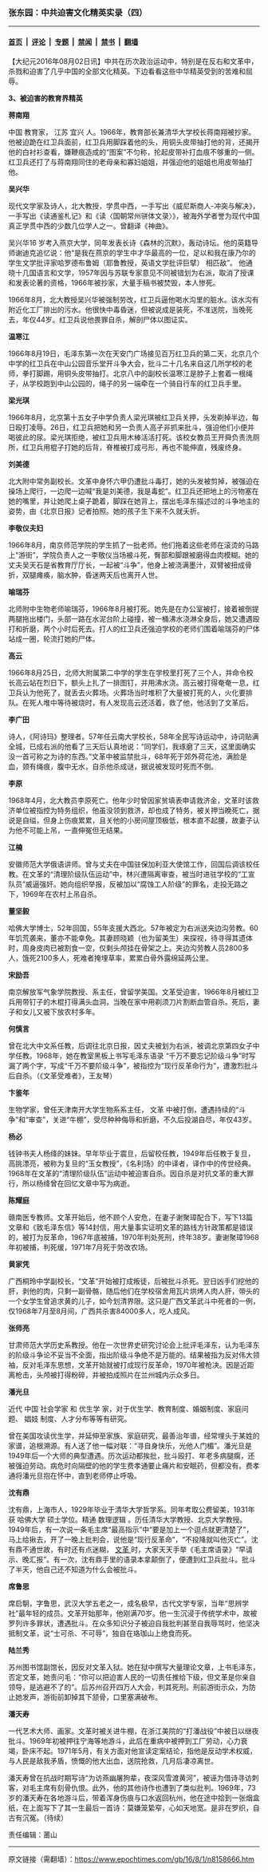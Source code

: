 ### 张东园：中共迫害文化精英实录（四）

---

#### [首页](../../../..?n8158666) &nbsp;|&nbsp; [评论](../../../../../epoch-comment?n8158666) &nbsp;|&nbsp; [专题](../../../../../epoch-special?n8158666) &nbsp;|&nbsp; [禁闻](../../../../../epoch-news?n8158666) &nbsp;|&nbsp; [禁书](../../../../../books?n8158666) &nbsp;|&nbsp; [翻墙](https://github.com/gfw-breaker/nogfw/blob/master/README.md?n8158666)


<div class="post_content" id="artbody" itemprop="articleBody">
 <!-- article content begin -->
 <p>
  【大纪元2016年08月02日讯】中共在历次政治运动中，特别是在反右和文革中，杀戮和迫害了几乎中国的全部文化精英。下边看看这些中华精英受到的苦难和屈辱。
 </p>
 <p>
  <strong>
   3、被迫害的教育界精英
  </strong>
 </p>
 <p>
  <strong>
   蒋南翔
  </strong>
 </p>
 <p>
  <ok href='\"https://zh.wikipedia.org/wiki/%E4%B8%AD%E5%9C%8B\"'>
   中国
  </ok>
  教育家，
  <ok href='\"https://zh.wikipedia.org/wiki/%E6%B1%9F%E8%8B%8F\"'>
   江苏
  </ok>
  <ok href='\"https://zh.wikipedia.org/wiki/%E5%AE%9C%E5%85%B4\"'>
   宜兴
  </ok>
  人。1966年，教育部长兼清华大学校长蒋南翔被抄家。他被迫跪在红卫兵面前，红卫兵用脚踩着他的头，用铜头皮带抽打他的背，还揭开他的白衬衫查看，嫌鞭痕造成的“图案”不匀称，抡起皮带补打血痕不够重的一侧。红卫兵还打了与蒋南翔同住的老母亲和寡妇姐姐，并强迫他的姐姐也用皮带抽打他。
 </p>
 <p>
  <strong>
   吴兴华
  </strong>
 </p>
 <p>
  现代文学家及诗人，北大教授，学贯中西，一手写出《威尼斯商人-冲突与解决》，一手写出《读通鉴札记》和《读〈国朝常州骈体文录〉》，被海外学者誉为现代中国真正学贯中西的少数几位学人之一。曾翻译《神曲》。
 </p>
 <p>
  吴兴华16 岁考入燕京大学，同年发表长诗《森林的沉默》，轰动诗坛。他的英籍导师谢迪克追忆说：他“是我在燕京的学生中才华最高的一位，足以和我在康乃尔的学生文学批评家哈罗德布鲁姆（耶鲁教授，英语文学批评巨擘） 相匹敌”。 他通晓十几国语言和文学，1957年因与苏联专家意见不同被错划为右派，取消了授课和发表论著的资格，1966年被抄家，大量手稿书被焚毁，本人惨死。
 </p>
 <p>
  1966年8月，北大教授吴兴华被强制劳改，红卫兵逼他喝水沟里的脏水。该水沟有附近化工厂排出的污水。他很快中毒昏迷，但被说成是装死，不准送院，当晚死去，年仅44岁。红卫兵说他畏罪自杀，解剖尸体以图证实。
 </p>
 <p>
  <strong>
   温寒江
  </strong>
 </p>
 <p>
  1966年8月19日，毛泽东第一次在天安门广场接见百万红卫兵的第二天，北京几个中学的红卫兵在中山公园音乐堂开斗争大会，批斗二十几名来自这几所学校的老师，拳打脚踢，用铜头皮带抽打。北京八中的副校长温寒江是脖子上套着一根绳子，从学校跑到中山公园的，绳子的另一端牵在一个骑自行车的红卫兵手里。
 </p>
 <p>
  <strong>
   梁光琪
  </strong>
 </p>
 <p>
  1966年8月，北京第十五女子中学负责人梁光琪被红卫兵关押，头发剃掉半边，每日殴打凌辱。26日，红卫兵把她和另一负责人高孑非抓来批斗，强迫他们小便并喝彼此的尿。梁光琪拒绝，被红卫兵用木棒活活打死。该校女教员王开舜负责洗厕所，红卫兵用棍子打她的后背，脊椎被打成弓形，再也不能伸直，残废终身。
 </p>
 <p>
  <strong>
   刘美德
  </strong>
 </p>
 <p>
  北大附中常务副校长。文革中身怀六甲仍遭批斗毒打，她的头发被剪掉，被强迫在操场上爬行，一边爬一边喊“我是刘美德，我是毒蛇”。红卫兵还把地上的污物塞在她的嘴里，并让她爬上桌子跪着，脚踩在她背上，摆出毛泽东描述过的斗争地主的姿势，由《北京日报》记者拍照。她的孩子生下来不久就夭折。
 </p>
 <p>
  <strong>
   李敬仪夫妇
  </strong>
 </p>
 <p>
  1966年8月，南京师范学院的学生抓了一批老师。他们拖着这些老师在滚烫的马路上“游街”，学院负责人之一李敬仪当场被斗死，臀部和脚跟被磨得血肉模糊。她的丈夫吴天石是省教育厅厅长，一起被“斗争”，他身上被浇满墨汁，双臂被扭成骨折，双腿瘫痪，脑水肿，昏迷两天后也离开人世。
 </p>
 <p>
  <strong>
   喻瑞芬
  </strong>
 </p>
 <p>
  北师附中生物老师喻瑞芬，1966年8月被打死。她先是在办公室被打，接着被倒提两腿拖出楼门，头部一路在水泥台阶上碰撞，被一桶沸水浇淋全身后，她又遭遇殴打和折磨，两个小时后死去。打人的红卫兵还强迫学校的老师们围着喻瑞芬的尸体站成一圈，轮流打她的尸体。
 </p>
 <p>
  <strong>
   高云
  </strong>
 </p>
 <p>
  1966年8月25日，北师大附属第二中学的学生在学校里打死了三个人，并命令校长高云站在烈日下，额头上扎了一排图钉，并用沸水浇。高云被打得奄奄一息，红卫兵认为他死了，就丢去火葬场。火葬场当时堆积了大量被打死的人，火化要排队。在死人堆中等待被烧时，有人发现高云还活着，救了他，他活到了文革后。
 </p>
 <p>
  <strong>
   李广田
  </strong>
 </p>
 <p>
  诗人，《阿诗玛》整理者。57年任云南大学校长，58年全民写诗运动中，诗词贴满全城，已成右派的他看了三天后认真地说：“同学们，我琢磨了三天，这里面确实没一首可称之为诗的东西。”文革中被监禁批斗，68年死于郊外荷花池，满脸是血，颈有绳痕，腹中无水，自杀他杀成谜，据说被发现时死而不倒。
 </p>
 <p>
  <strong>
   李原
  </strong>
 </p>
 <p>
  1968年4月，北大教员李原死亡。他年少时曾因家贫填表申请救济金，文革时该救济单位被指控为特务组织，他虽没领到救济，却也成了特务，被关押当晚死亡，据说是自缢，但身上伤痕累累，且关他的小房间屋顶极低，根本直不起腰，故妻子认为他不可能上吊，一直伸冤但无结果。
 </p>
 <p>
  <strong>
   江楠
  </strong>
 </p>
 <p>
  安徽师范大学俄语讲师。曾与丈夫在中国驻保加利亚大使馆工作，回国后调该校任教。在文革的“清理阶级队伍运动”中，林兴遭隔离审查，被当时进驻学校的“工宣队员”威逼强奸。她向组织举报，反被加以“腐蚀工人阶级”的罪名，走投无路之下，1969年在农村上吊自杀。
 </p>
 <p>
  <strong>
   董坚毅
  </strong>
 </p>
 <p>
  哈佛大学博士，52年回国，55年支援大西北。57年被定为右派送夹边沟劳教。60年饥荒袭来，董亦不能幸免。其妻顾晓颖（也为留美生）来探视，待寻得其遗体时，周身皮肉已被割食一空，仅剩头颅挂在骨架之上。夹边沟劳教人员2800多人，饿死2100多人，死难者掩埋草率，累累白骨外露绵延两公里。
 </p>
 <p>
  <strong>
   宋励吾
  </strong>
 </p>
 <p>
  南京解放军气象学院教授、系主任，曾留学美国。文革受迫害，1966年8月被红卫兵用带钉子的木棍打得满头血洞，当晚在家中用剃须刀片割断血管自杀。死后，妻子和女儿又被下放农村多年。
 </p>
 <p>
  <strong>
   何慎言
  </strong>
 </p>
 <p>
  曾在北大中文系任教，后调往北京日报，因丈夫被划为右派，被调北京第四女子中学任教。1968年，她在教室黑板上书写毛泽东语录 “千万不要忘记阶级斗争”时写漏了两个字，写成“千万不要阶级斗争”，被指控为“现行反革命行为”，遭激烈批斗后自杀。（《文革受难者》，王友琴）
 </p>
 <p>
  <strong>
   卞鉴年
  </strong>
 </p>
 <p>
  <strong>
  </strong>
  生物学家，曾任天津南开大学生物系系主任，
  <ok href='\"https://www.epochtimes.com/gb/tag/%E6%96%87%E9%9D%A9.html\"'>
   文革
  </ok>
  中被打倒，遭遇持续的“斗争”和“审查”，关进“牛棚”，受尽种种侮辱和折磨，不久后投湖自尽，年仅43岁。
 </p>
 <p>
  <strong>
   杨必
  </strong>
 </p>
 <p>
  钱钟书夫人杨绛的妹妹。早年毕业于震旦，后留校任教，1949年后任教于复旦，高挑漂亮，被称为复旦的“玉女教授”，《名利场》的中译者，译作中的传世经典。1968年在文革的“清理阶级队伍”运动中被迫害自杀。因自杀是对抗文革的重大罪行，所以杨绛曾在回忆文章中写为病逝。
 </p>
 <p>
  <strong>
   陈耀庭
  </strong>
 </p>
 <p>
  赣南医专教师。文革开始后，他不顾个人安危，在妻子谢聚璋配合下，写下13篇文章和《致毛泽东信》等14封信，用大量事实证明文革的路线方针政策都是错误的，被打为反革命，1967年底被捕，1970年判处死刑，终年38岁。妻谢聚璋1968年初被捕，判死缓，1971年7月死于劳改农场。
 </p>
 <p>
  <strong>
   黄家凭
  </strong>
 </p>
 <p>
  广西桐玲中学副校长，“文革”开始被打成叛徒，后被批斗杀死。翌日凶手们挖他的肝，剥他的肉，只剩一副骨骼，随后他们在学校宿舍用瓦片烘烤人肉人肝，带头的一个女学生曾追求黄的儿子，如今划清界限。这只是广西文革武斗中死者的一例，仅1968年7月至8月间，广西共杀害84000多人，吃人成风。
 </p>
 <p>
  <strong>
   张师亮
  </strong>
 </p>
 <p>
  甘肃师范大学历史系教授。他在一次世界史研究讨论会上批评毛泽东，认为毛泽东的阶级斗争论不妥当不全面，指出阶级斗争绝不是万能的。结果被指为反对伟大领袖，反对毛泽东思想，文革开始就被打成现行反革命，1970年被枪决。因是近距离枪击，头颅被打得粉碎，并被拍成照片在兰州城内示众多日。
 </p>
 <p>
  <strong>
   潘光旦
  </strong>
 </p>
 <p>
  近代
  <ok href='\"https://zh.wikipedia.org/wiki/%E4%B8%AD%E5%9B%BD\"'>
   中国
  </ok>
  <ok href='\"https://zh.wikipedia.org/wiki/%E7%A4%BE%E6%9C%83%E5%AD%B8%E5%AE%B6\"'>
   社会学家
  </ok>
  和
  <ok href='\"https://zh.wikipedia.org/wiki/%E5%84%AA%E7%94%9F%E5%AD%B8\"'>
   优生学
  </ok>
  家，对于优生学、教育制度、婚姻制度、家庭问题、
  <ok href='\"https://zh.wikipedia.org/wiki/%E5%A8%BC%E5%A6%93\"'>
   娼妓
  </ok>
  制度、人才分布等等有研究。
 </p>
 <p>
  曾在美国攻读优生学，并延伸至家族、家庭研究，最善治年谱，经常埋头于某姓的家谱，追根溯源。有人送了他一幅对联：“寻自身快乐，光他人门楣”。潘光旦是1949年后一个大师的典型遭遇。历次运动都挨批，批斗殴打、年老多病腿瘸，还被强迫劳动。病危时向隔壁的他的学生费孝通要止痛片和安眠药，但都没有。费孝通将潘光旦抱在怀中，直到老师停止呼吸。
 </p>
 <p>
  <strong>
   沈有鼎
  </strong>
 </p>
 <p>
  沈有鼎，上海市人，1929年毕业于清华大学哲学系。同年考取公费留美，1931年获
  <ok href='\"https://zh.wikipedia.org/wiki/%E5%93%88%E4%BD%9B%E5%A4%A7%E5%AD%A6\"'>
   哈佛大学
  </ok>
  硕士学位。精通
  <ok href='\"https://zh.wikipedia.org/wiki/%E6%95%B8%E7%90%86%E9%82%8F%E8%BC%AF\"'>
   数理逻辑
  </ok>
  。历任清华大学教授、北京大学教授。1949年后，有一次说一条毛主席“最高指示”中“要是加上一个逗点就更清楚了”，马上给揪去，开了一晚上批判会，说他是“现行反革命”，“不投降就叫他灭亡”。沈有鼎不通世故，有时还有点迷糊，
  <u>
   文革
  </u>
  时，大家天天手举《毛主席语录》“早请示、晚汇报”。有一次，沈有鼎手里的语录本拿颠倒了，便遭到红卫兵批斗。批斗了半天，他自己还不知道为什么会被批斗。
 </p>
 <p>
  <strong>
   席鲁思
  </strong>
 </p>
 <p>
  席启駉，字鲁思，武汉大学五老之一，成名极早，古代文学专家，当年“思辨学社”最年轻的成员。文革开始那年，他刚满70岁。他一生沉浸于传统学术中，故被罗列许多罪状，遭遇批斗。在众多知识分子被迫自我批判甚至自我辱骂时，他坚决抵制文革，说“士可杀、不可辱”，独自在珞珈山上绝食而死。
 </p>
 <p>
  <strong>
   陆兰秀
  </strong>
 </p>
 <p>
  苏州图书馆副馆长，因反对文革入狱。她在狱中撰写大量理论文章，上书毛泽东，否定文革，她责问毛：“你可以把迫害人民的一切责任推给下级，但文革是你亲自领导，是逃避不了的”。后苏州召开四万人大会，判其死刑。刑前游街示众，为防止她发声，游街前卸掉其下颔骨，口里塞满破布。
 </p>
 <p>
  <strong>
   潘天寿
  </strong>
 </p>
 <p>
  一代艺术大师、画家。文革时被关进牛棚，在浙江美院的“打潘战役”中被日以继夜批斗。1969年初被押往宁海等地游斗，此后在重病中被押到工厂劳动，心力衰竭，卧床不起。1971年5月，有关方面对他宣读定案结论，指他是反动学术权威，与人民是敌我矛盾，愤慨的他大出血，送院抢救，几月后凄凉离世。
 </p>
 <p>
  潘天寿曾在抗战时期写诗“为访燕幽屠狗辈，夜深风雪渡黄河”，被诬为借诗寻访刺客，对毛主席有刻骨仇恨。此外，他的其他诗作也遭到了类似批判。1969年，73岁的潘天寿在各地游斗后，带着浑身伤痕与口水返回杭州，他在途中拾到一张烟盒纸，在上面写下了其一生最后一首诗：莫嫌笼絷窄，心如天地宽。是非在罗织，自古有沉冤。（待续）
 </p>
 <p>
  责任编辑：莆山
 </p>
 <p>
 </p>
 <p>
 </p>
 <!-- article content end -->
 <div id="below_article_ad">
 </div>
</div>


---

原文链接（需翻墙）：https://www.epochtimes.com/gb/16/8/1/n8158666.htm